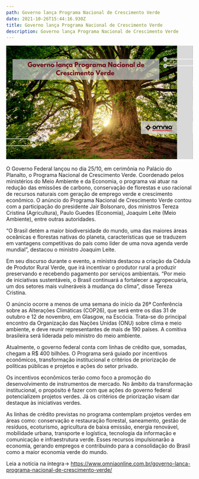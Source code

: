```yaml
---
path: Governo lança Programa Nacional de Crescimento Verde
date: 2021-10-26T15:44:16.930Z
title: Governo lança Programa Nacional de Crescimento Verde
description: Governo lança Programa Nacional de Crescimento Verde
---
```

<!--StartFragment-->

![](../assets/site-2-57.png)

O Governo Federal lançou no dia 25/10, em cerimônia no Palácio do Planalto, o Programa Nacional de Crescimento Verde. Coordenado pelos ministérios do Meio Ambiente e da Economia, o programa vai atuar na redução das emissões de carbono, conservação de florestas e uso racional de recursos naturais com geração de emprego verde e crescimento econômico. O anúncio do Programa Nacional de Crescimento Verde contou com a participação do presidente Jair Bolsonaro, dos ministros Tereza Cristina (Agricultura), Paulo Guedes (Economia), Joaquim Leite (Meio Ambiente), entre outras autoridades.

“O Brasil detém a maior biodiversidade do mundo, uma das maiores áreas oceânicas e florestas nativas do planeta, características que se traduzem em vantagens competitivas do país como líder de uma nova agenda verde mundial”, destacou o ministro Joaquim Leite.

Em seu discurso durante o evento, a ministra destacou a criação da Cédula de Produtor Rural Verde, que irá incentivar o produtor rural a produzir preservando e recebendo pagamento por serviços ambientais. “Por meio de iniciativas sustentáveis, o Brasil continuará a fortalecer a agropecuária, um dos setores mais vulneráveis à mudança do clima”, disse Tereza Cristina.

O anúncio ocorre a menos de uma semana do início da 26ª Conferência sobre as Alterações Climáticas (COP26), que será entre os dias 31 de outubro e 12 de novembro, em Glasgow, na Escócia. Trata-se do principal encontro da Organização das Nações Unidas (ONU) sobre clima e meio ambiente, e deve reunir representantes de mais de 190 países. A comitiva brasileira será liderada pelo ministro do meio ambiente.

Atualmente, o governo federal conta com linhas de crédito que, somadas, chegam a R$ 400 bilhões. O Programa será guiado por incentivos econômicos, transformação institucional e critérios de priorização de políticas públicas e projetos e ações do setor privado.

Os incentivos econômicos terão como foco a promoção do desenvolvimento de instrumentos de mercado. No âmbito da transformação institucional, o propósito é fazer com que ações do governo federal potencializem projetos verdes. Já os critérios de priorização visam dar destaque às iniciativas verdes.

As linhas de crédito previstas no programa contemplam projetos verdes em áreas como: conservação e restauração florestal, saneamento, gestão de resíduos, ecoturismo, agricultura de baixa emissão, energia renovável, mobilidade urbana, transporte e logística, tecnologia da informação e comunicação e infraestrutura verde. Esses recursos impulsionarão a economia, gerando empregos e contribuindo para a consolidação do Brasil como a maior economia verde do mundo.

Leia a notícia na íntegra-> https://www.omniaonline.com.br/governo-lanca-programa-nacional-de-crescimento-verde/ 

<!--EndFragment-->